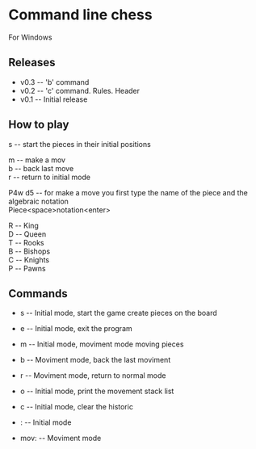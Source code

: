 
# Command line chess
For Windows

## Releases
* v0.3 -- 'b' command <Br>
* v0.2 -- 'c' command. Rules. Header <Br>
* v0.1 -- Initial release <Br>

## How to play
s -- start the pieces in their initial positions <Br>

m -- make a mov <Br>
b -- back last move <Br>
r -- return to initial mode <Br>
    
P4w d5 -- for make a move you first type the name of the piece and the algebraic notation <Br>
Piece<space\>notation<enter\><Br>

R -- King <Br>
D -- Queen <Br> 
T -- Rooks <Br> 
B -- Bishops <Br> 
C -- Knights <Br>
P -- Pawns <Br>

## Commands
* s -- Initial mode, start the game create pieces on the board <Br>
* e -- Initial mode, exit the program <Br> 
* m -- Initial mode, moviment mode moving pieces <Br>
* b -- Moviment mode, back the last moviment <Br>
* r -- Moviment mode, return to normal mode <Br>
* o -- Initial mode, print the movement stack list <Br>
* c -- Initial mode, clear the historic <Br>

* : -- Initial mode <Br>
* mov: -- Moviment mode <Br>

